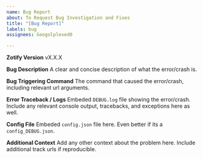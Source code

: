 ```yaml
---
name: Bug Report
about: To Request Bug Investigation and Fixes
title: "[Bug Report]"
labels: bug
assignees: Googolplexed0

---
```


**Zotify Version**
vX.X.X

**Bug Description**
A clear and concise description of what the error/crash is.

**Bug Triggering Command**
The command that caused the error/crash, including relevant url arguments.

**Error Traceback / Logs**
Embeded `DEBUG.log` file showing the error/crash. Include any relevant console output, tracebacks, and exceptions here as well.

**Config File**
Embeded `config.json` file here. Even better if its a `config_DEBUG.json`.

**Additional Context**
Add any other context about the problem here. Include additional track urls if reproducible.
